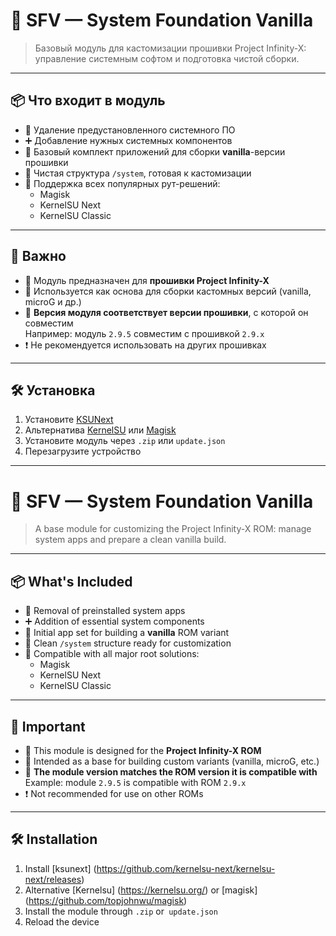 # 🧰 SFV — System Foundation Vanilla

> Базовый модуль для кастомизации прошивки Project Infinity-X: управление системным софтом и подготовка чистой сборки.

---

## 📦 Что входит в модуль

- 🧹 Удаление предустановленного системного ПО
- ➕ Добавление нужных системных компонентов
- 🧱 Базовый комплект приложений для сборки **vanilla**-версии прошивки
- 📁 Чистая структура `/system`, готовая к кастомизации
- 🧩 Поддержка всех популярных рут-решений:
  - Magisk
  - KernelSU Next
  - KernelSU Classic

---

## 📌 Важно

- 🔧 Модуль предназначен для **прошивки Project Infinity-X**
- 🧬 Используется как основа для сборки кастомных версий (vanilla, microG и др.)
- 🔗 **Версия модуля соответствует версии прошивки**, с которой он совместим  
  Например: модуль `2.9.5` совместим с прошивкой `2.9.x`
- ❗ Не рекомендуется использовать на других прошивках

---

## 🛠 Установка

1. Установите [KSUNext](https://github.com/KernelSU-Next/KernelSU-Next/releases)
2. Альтернатива [KernelSU](https://kernelsu.org/) или [Magisk](https://github.com/topjohnwu/Magisk)
3. Установите модуль через `.zip` или `update.json`
4. Перезагрузите устройство

---

# 🧰 SFV — System Foundation Vanilla

> A base module for customizing the Project Infinity-X ROM: manage system apps and prepare a clean vanilla build.

---

## 📦 What's Included

- 🧹 Removal of preinstalled system apps
- ➕ Addition of essential system components
- 🧱 Initial app set for building a **vanilla** ROM variant
- 📁 Clean `/system` structure ready for customization
- 🧩 Compatible with all major root solutions:
  - Magisk
  - KernelSU Next
  - KernelSU Classic

---

## 📌 Important

- 🔧 This module is designed for the **Project Infinity-X ROM**
- 🧬 Intended as a base for building custom variants (vanilla, microG, etc.)
- 🔗 **The module version matches the ROM version it is compatible with**  
  Example: module `2.9.5` is compatible with ROM `2.9.x`
- ❗ Not recommended for use on other ROMs

---

## 🛠 Installation

1. Install [ksunext] (https://github.com/kernelsu-next/kernelsu-next/releases)
2. Alternative [Kernelsu] (https://kernelsu.org/) or [magisk] (https://github.com/topjohnwu/magisk)
3. Install the module through `.zip` or` update.json`
4. Reload the device
